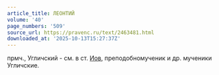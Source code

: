```yaml
---
article_title: ЛЕОНТИЙ
volume: '40'
page_numbers: '509'
source_url: https://pravenc.ru/text/2463481.html
downloaded_at: '2025-10-13T15:27:37Z'
---
```


прмч., Угличский - см. в ст. [Иов](https://pravenc.ru/text/Иов.html), преподобномученик и др. мученики Угличские.
